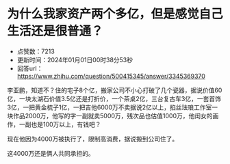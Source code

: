 # 为什么我家资产两个多亿，但是感觉自己生活还是很普通？
- 点赞数：7213
- 更新时间：2024年01月01日00时38分53秒
- 回答url：https://www.zhihu.com/question/500415345/answer/3345369370
<body>
 <p data-pid="LWPvgCWn">李亚鹏，知道不？住的宅子8个亿，搬家公司不小心打破了几个瓷器，据说价值60亿，一块太湖石价值3.5亿还是打折价，一个茶桌2亿，三台复古车3亿，一套首饰3亿，一把黄金梳子1亿，一把吉他6000万不卖据说2亿以上，掐丝珐琅工作室一块作品2000万，他写的字一副就卖5000万，残次品也估值1000万，他闺女的画作，一副也是100万以上，有钱吧？</p>
 <p data-pid="SlQCdNXk">现在他因为4000万被执行了，限制高消费，据说搬到公司住了。</p>
 <p data-pid="IJfmkpVS">这4000万还是俩人共同承担的。</p>
</body>